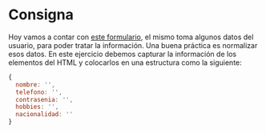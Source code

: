 # Consigna

Hoy vamos a contar con [este formulario](https://drive.google.com/file/d/1BkmWY-gykGvG2uX4fETbngtsBgWYxipI/view), el mismo toma algunos datos del usuario, para poder tratar la información. Una buena práctica es normalizar esos datos. En este ejercicio debemos capturar la información de los elementos del HTML y colocarlos en una estructura como la siguiente:

```javascript
{
  nombre: '',
  telefono: '',
  contrasenia: '',
  hobbies: '',
  nacionalidad: ''
}
```